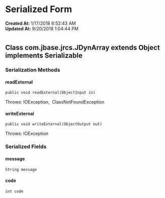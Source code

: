 # Serialized Form

**Created At:** 1/17/2018 6:52:43 AM  
**Updated At:** 9/20/2018 1:04:44 PM  


# 

## Class com.jbase.jrcs.JDynArray extends Object implements Serializable

### 


### Serialization Methods

#### readExternal

```
public void readExternal(ObjectInput in)  
```

Throws: IOException,  ClassNotFoundException

#### 


#### 


#### writeExternal

```
public void writeExternal(ObjectOutput out) 
```

Throws: IOException



### 


### Serialized Fields

#### message

```
String message
```

#### 


#### code

```
int code
```
